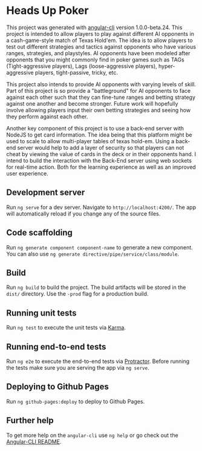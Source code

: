 # Heads Up Poker

This project was generated with [angular-cli](https://github.com/angular/angular-cli) version 1.0.0-beta.24.  This project is intended to allow players to play against different AI opponents in a cash-game-style match of Texas Hold'em. The idea is to allow players to test out different strategies and tactics against opponents who have various ranges, strategies, and playstyles. AI opponents have been modeled after opponents that you might commonly find in poker games such as TAGs (Tight-aggressive players), Lags (loose-aggressive players), hyper-aggressive players, tight-passive, tricky, etc. 

This project also intends to provide AI opponents with varying levels of skill. Part of this project is so provide a "battleground" for AI opponents to face against each other such that they can fine-tune ranges and betting strategy against one another and become stronger. Future work will hopefully involve allowing players input their own betting strategies and seeing how they perform against each other.  

Another key component of this project is to use a back-end server with NodeJS to get card information. The idea being that this platform might be used to scale to allow multi-player tables of texas hold-em. Using a back-end server would help to add a layer of security so that players can not cheat by viewing the value of cards in the deck or in their opponents hand. I intend to build the interaction with the Back-End server using web sockets for real-time action. Both for the learning experience as well as an improved user experience.

## Development server
Run `ng serve` for a dev server. Navigate to `http://localhost:4200/`. The app will automatically reload if you change any of the source files.

## Code scaffolding

Run `ng generate component component-name` to generate a new component. You can also use `ng generate directive/pipe/service/class/module`.

## Build

Run `ng build` to build the project. The build artifacts will be stored in the `dist/` directory. Use the `-prod` flag for a production build.

## Running unit tests

Run `ng test` to execute the unit tests via [Karma](https://karma-runner.github.io).

## Running end-to-end tests

Run `ng e2e` to execute the end-to-end tests via [Protractor](http://www.protractortest.org/).
Before running the tests make sure you are serving the app via `ng serve`.

## Deploying to Github Pages

Run `ng github-pages:deploy` to deploy to Github Pages.

## Further help

To get more help on the `angular-cli` use `ng help` or go check out the [Angular-CLI README](https://github.com/angular/angular-cli/blob/master/README.md).
